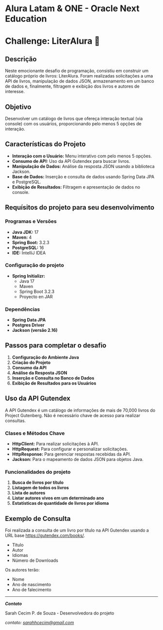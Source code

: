 # **Alura Latam & ONE - Oracle Next Education**
# Challenge: LiterAlura 📖

## Descrição

Neste emocionante desafio de programação, consistiu em construir um catálogo próprio de livros: LiterAlura. Foram realizadas solicitações a uma API de livros, manipulação de dados JSON, armazenamento em um banco de dados e, finalmente, filtragem e exibição dos livros e autores de interesse.

## Objetivo

Desenvolver um catálogo de livros que ofereça interação textual (via console) com os usuários, proporcionando pelo menos 5 opções de interação.

## Características do Projeto

- **Interação com o Usuário:** Menu interativo com pelo menos 5 opções.
- **Consumo de API:** Uso da API Gutendex para buscar livros.
- **Manipulação de Dados:** Análise da resposta JSON usando a biblioteca Jackson.
- **Base de Dados:** Inserção e consulta de dados usando Spring Data JPA e PostgreSQL.
- **Exibição de Resultados:** Filtragem e apresentação de dados no console.

## Requísitos do projeto para seu desenvolvimento

### Programas e Versões

-   **Java JDK:** 17
-   **Maven:** 4
-   **Spring Boot:** 3.2.3
-   **PostgreSQL:** 16
-   **IDE:** IntelliJ IDEA

### Configuração do projeto

-   **Spring Initializr:**
    -   Java 17
    -   Maven
    -   Spring Boot 3.2.3
    -   Proyecto en JAR

### Dependências

-   **Spring Data JPA**
-   **Postgres Driver**
-   **Jackson (versão 2.16)**

## Passos para completar o desafio

1.  **Configuração do Ambiente Java**
2.  **Criação do Projeto**
3.  **Consumo da API**
4.  **Análise da Resposta JSON**
5.  **Inserção e Consulta no Banco de Dados**
6.  **Exibição de Resultados para os Usuários**

## Uso da API Gutendex

A API Gutendex é um catálogo de informações de mais de 70,000 livros do Project Gutenberg. Não é necessário chave de acesso para realizar consultas.

### Clases e Métodos Chave

-   **HttpClient:** Para realizar solicitações à API.
-   **HttpRequest:** Para configurar e personalizar solicitações.
-   **HttpResponse:** Para gerenciar respostas recebidas da API.
-   **Jackson:** Para o mapeamento de dados JSON para objetos Java.

### Funcionalidades do projeto

1.  **Busca de livros por título**
2.  **Listagem de todos os livros**
3.  **Lista de autores**
4.  **Listar autores vivos em um determinado ano**
5.  **Estatísticas de quantidade de livros por idioma**


## Exemplo de Consulta

Foi realizada a consulta de um livro por título na API Gutendex usando a URL base https://gutendex.com/books/.

-   Título
-   Autor
-   Idiomas
-   Número de Downloads

Os autores terão:

-   Nome
-   Ano de nascimento
-   Ano de falecimento
----
***Contato***

Sarah Cecim P. de Souza - Desenvolvedora do projeto

*contato: sarahhcecim@gmail.com*
